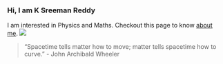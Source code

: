 ### Hi, I am **K Sreeman Reddy**
I am interested in Physics and Maths. Checkout this page to know [about me](http://iamsreeman.github.io/about).
<img src="https://render.githubusercontent.com/render/math?math=G_{\mu\nu}+\Lambda g_{\mu\nu}=\dfrac{8\pi G}{c^4}T_{\mu\nu}">
> “Spacetime tells matter how to move; matter tells spacetime how to curve.” - John Archibald Wheeler
